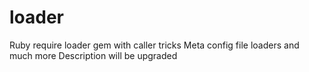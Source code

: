 loader
======

Ruby require loader gem with caller tricks
Meta config file loaders and much more
Description will be upgraded
